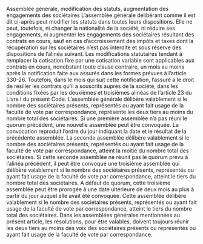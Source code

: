 Assemblée générale, modification des statuts, augmentation des engagements des sociétaires
L’assemblée générale délibérant comme il est dit ci-après peut modifier les statuts dans toutes leurs dispositions. Elle ne peut, toutefois, ni changer la nationalité de la société, ni réduire ses engagements, ni augmenter les engagements des sociétaires résultant des contrats en cours, sauf en cas d’accroissement des impôts et taxes dont la récupération sur les sociétaires n’est pas interdite et sous réserve des dispositions de l’alinéa suivant.
Les modifications statutaires tendant à remplacer la cotisation fixe par une cotisation variable sont applicables aux contrats en cours, nonobstant toute clause contraire, un mois au moins après la notification faite aux assurés dans les formes prévues à l’article 330-26. Toutefois, dans le mois qui suit cette notification, l’assuré a le droit de résilier les contrats qu’il a souscrits auprès de la société, dans les conditions fixées par les deuxièmes et troisièmes alinéas de l’article 23 du Livre I du présent Code.
L’assemblée générale délibère valablement si le nombre des sociétaires présents, représentés ou ayant fait usage de la faculté de vote par correspondance, représente les deux tiers au moins du nombre total des sociétaires.
Si une première assemblée n’a pas réuni le quorum précédent, une nouvelle assemblée peut être convoquée. La convocation reproduit l’ordre du jour indiquant la date et le résultat de la précédente assemblée.
La seconde assemblée délibère valablement si le nombre des sociétaires présents, représentés ou ayant fait usage de la faculté de vote par correspondance, atteint la moitié du nombre total des sociétaires.
Si cette seconde assemblée ne réunit pas le quorum prévu à l’alinéa précédent, il peut être convoqué une troisième assemblée qui délibère valablement si le nombre des sociétaires présents, représentés ou ayant fait usage de la faculté de vote par correspondance, atteint le tiers du nombre total des sociétaires.
A défaut de quorum, cette troisième assemblée peut être prorogée à une date ultérieure de deux mois au plus à partir du jour auquel elle avait été convoquée.
Cette assemblée délibère valablement si le nombre des sociétaires présents, représentés ou ayant fait usage de la faculté de vote par correspondance, atteint le tiers du nombre total des sociétaires.
Dans les assemblées générales mentionnées au présent article, les résolutions, pour être valables, doivent toujours réunir les deux tiers au moins des voix des sociétaires présents ou représentés ou ayant fait usage de la faculté de vote par correspondance.